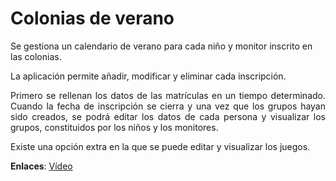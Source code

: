 # Colonias de verano 
<p>Se gestiona un calendario de verano para cada niño y monitor inscrito en las colonias. </p>
La aplicación permite añadir, modificar y eliminar cada inscripción.
<p align="justify">Primero se rellenan los datos de las matrículas en un tiempo determinado. Cuando la fecha de inscripción se cierra y una vez que los grupos hayan sido creados, se podrá editar los datos de cada persona y visualizar los grupos, constituidos por los niños y los monitores. </p>
<p>Existe una opción extra en la que se puede editar y visualizar los juegos.</p>
<b>Enlaces</b>: <a href="http://bit.ly/coloniasVerano" target="_blank">Vídeo</a>
